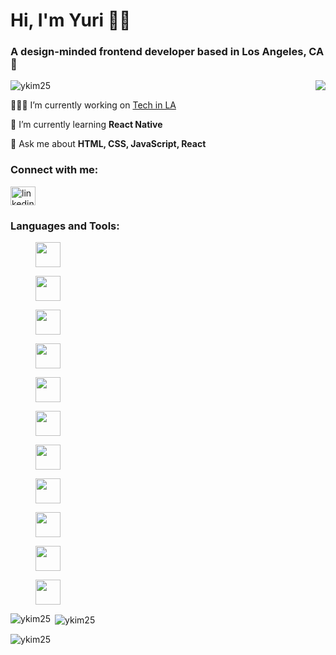 <h1 align="left">Hi, I'm Yuri ✌🏼</h1>
<h3 align="left">A design-minded frontend developer based in Los Angeles, CA 🌴</h3>
<img align="right" src="https://steamuserimages-a.akamaihd.net/ugc/1631947648964785474/81CBA15178466DD47195A239232202E78987B714/?imw=637&imh=358&ima=fit&impolicy=Letterbox&imcolor=%23000000&letterbox=true"></img>

<p align="left"> <img src="https://komarev.com/ghpvc/?username=ykim25&label=Profile%20views&color=0e75b6&style=flat" alt="ykim25" /> </p>

👩🏻‍💻 I’m currently working on [Tech in LA](https://www.techinla.org/)

🌱 I’m currently learning **React Native**

💬 Ask me about **HTML, CSS, JavaScript, React**

<h3 align="left">Connect with me:</h3>
<p align="left">
<a href="https://linkedin.com/in/linkedin.com/in/kim-yuri" target="blank"><img align="center" src="https://raw.githubusercontent.com/rahuldkjain/github-profile-readme-generator/master/src/images/icons/Social/linked-in-alt.svg" alt="linkedin.com/in/kim-yuri" height="30" width="40" /></a>
</p>

<h3 align="left">Languages and Tools:</h3>
<div align="left">
  <figure>
    <img src="https://cdn.jsdelivr.net/gh/devicons/devicon/icons/html5/html5-original.svg" style="width: 40px; height: 40px;" />
  </figure>
  <figure>
    <img src="https://cdn.jsdelivr.net/gh/devicons/devicon/icons/css3/css3-original.svg" style="width: 40px; height: 40px;" />
  </figure>
  <figure>
    <img src="https://cdn.jsdelivr.net/gh/devicons/devicon/icons/javascript/javascript-original.svg" style="width: 40px; height: 40px;" />
  </figure>
  <figure>
    <img src="https://cdn.jsdelivr.net/gh/devicons/devicon/icons/react/react-original.svg" style="width: 40px; height: 40px;" />
  </figure>
  <figure>
    <img src="https://cdn.jsdelivr.net/gh/devicons/devicon/icons/redux/redux-original.svg" style="width: 40px; height: 40px;" />
  </figure>
  <figure>
    <img src="https://cdn.jsdelivr.net/gh/devicons/devicon/icons/sass/sass-original.svg" style="width: 40px; height: 40px;" />
  </figure>
  <figure>
    <img src="https://cdn.jsdelivr.net/gh/devicons/devicon/icons/tailwindcss/tailwindcss-plain.svg" style="width: 40px; height: 40px;" />
  </figure>
  <figure>
    <img src="https://cdn.jsdelivr.net/gh/devicons/devicon/icons/figma/figma-original.svg" style="width: 40px; height: 40px;" />
  </figure>
  <figure>
    <img src="https://cdn.jsdelivr.net/gh/devicons/devicon/icons/git/git-original.svg" style="width: 40px; height: 40px;" />
  </figure>
  <figure>
    <img src="https://cdn.jsdelivr.net/gh/devicons/devicon/icons/firebase/firebase-plain.svg" style="width: 40px; height: 40px;" />
  </figure>
  <figure>
    <img src="https://cdn.jsdelivr.net/gh/devicons/devicon/icons/nodejs/nodejs-original-wordmark.svg" style="width: 40px; height: 40px;" />
  </figure>
</div>


<p><img align="left" src="https://github-readme-stats.vercel.app/api/top-langs?username=ykim25&show_icons=true&locale=en&layout=compact" alt="ykim25" /></p>

<p>&nbsp;<img align="center" src="https://github-readme-stats.vercel.app/api?username=ykim25&show_icons=true&locale=en" alt="ykim25" /></p>

<p><img align="center" src="https://github-readme-streak-stats.herokuapp.com/?user=ykim25&" alt="ykim25" /></p>
